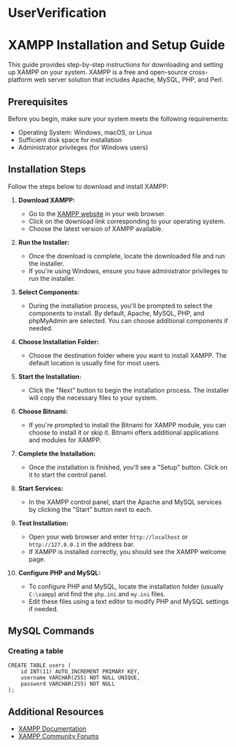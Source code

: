 # UserVerification

# XAMPP Installation and Setup Guide

This guide provides step-by-step instructions for downloading and setting up XAMPP on your system. XAMPP is a free and open-source cross-platform web server solution that includes Apache, MySQL, PHP, and Perl.

## Prerequisites

Before you begin, make sure your system meets the following requirements:

- Operating System: Windows, macOS, or Linux
- Sufficient disk space for installation
- Administrator privileges (for Windows users)

## Installation Steps

Follow the steps below to download and install XAMPP:

1. **Download XAMPP:**
   - Go to the [XAMPP website](https://www.apachefriends.org/index.html) in your web browser.
   - Click on the download link corresponding to your operating system.
   - Choose the latest version of XAMPP available.

2. **Run the Installer:**
   - Once the download is complete, locate the downloaded file and run the installer.
   - If you're using Windows, ensure you have administrator privileges to run the installer.

3. **Select Components:**
   - During the installation process, you'll be prompted to select the components to install. By default, Apache, MySQL, PHP, and phpMyAdmin are selected. You can choose additional components if needed.

4. **Choose Installation Folder:**
   - Choose the destination folder where you want to install XAMPP. The default location is usually fine for most users.

5. **Start the Installation:**
   - Click the "Next" button to begin the installation process. The installer will copy the necessary files to your system.

6. **Choose Bitnami:**
   - If you're prompted to install the Bitnami for XAMPP module, you can choose to install it or skip it. Bitnami offers additional applications and modules for XAMPP.

7. **Complete the Installation:**
   - Once the installation is finished, you'll see a "Setup" button. Click on it to start the control panel.

8. **Start Services:**
   - In the XAMPP control panel, start the Apache and MySQL services by clicking the "Start" button next to each.

9. **Test Installation:**
   - Open your web browser and enter `http://localhost` or `http://127.0.0.1` in the address bar.
   - If XAMPP is installed correctly, you should see the XAMPP welcome page.

10. **Configure PHP and MySQL:**
    - To configure PHP and MySQL, locate the installation folder (usually `C:\xampp`) and find the `php.ini` and `my.ini` files.
    - Edit these files using a text editor to modify PHP and MySQL settings if needed.

## MySQL Commands

### Creating a table
```mysql
CREATE TABLE users (
    id INT(11) AUTO_INCREMENT PRIMARY KEY,
    username VARCHAR(255) NOT NULL UNIQUE,
    password VARCHAR(255) NOT NULL
);
```

## Additional Resources

- [XAMPP Documentation](https://www.apachefriends.org/docs/)
- [XAMPP Community Forums](https://community.apachefriends.org/)
